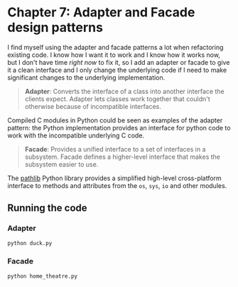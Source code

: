 # Chapter 7: Adapter and Facade design patterns

I find myself using the adapter and facade patterns a lot when refactoring existing code. I know how I want it to work
and I know how it works now, but I don't have time _right now_ to fix it, so I add an adapter or facade to give it a clean
interface and I only change the underlying code if I need to make significant changes to the underlying implementation.

> **Adapter**: Converts the interface of a class into another interface the clients expect. Adapter lets classes work
> together that couldn't otherwise because of incompatible interfaces.

Compiled C modules in Python could be seen as examples of the adapter pattern: the Python implementation provides an
interface for python code to work with the incompatible underlying C code.

> **Facade**: Provides a unified interface to a set of interfaces in a subsystem. Facade defines a higher-level
> interface that makes the subsystem easier to use.

The [pathlib](https://github.com/python/cpython/blob/main/Lib/pathlib.py) Python library provides a simplified
high-level cross-platform interface to methods and attributes from the `os`, `sys`, `io` and other modules.

## Running the code

### Adapter
```bash
python duck.py
```

### Facade
```bash
python home_theatre.py
```
